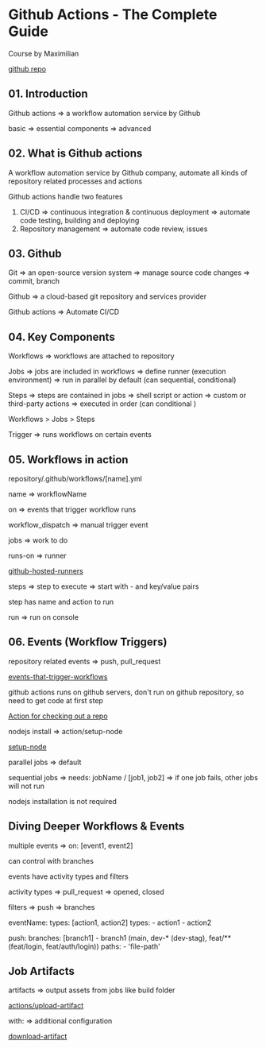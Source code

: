 # Github Actions - The Complete Guide

Course by Maximilian

[github repo](https://github.com/academind/github-actions-course-resources)

## 01. Introduction

Github actions => a workflow automation service by Github

basic => essential components => advanced

## 02. What is Github actions

A workflow automation service by Github company, automate all kinds of repository related processes and actions

Github actions handle two features

1. CI/CD => continuous integration & continuous deployment => automate code testing, building and deploying
2. Repository management => automate code review, issues

## 03. Github

Git => an open-source version system => manage source code changes => commit, branch

Github => a cloud-based git repository and services provider

Github actions => Automate CI/CD

## 04. Key Components

Workflows => workflows are attached to repository

Jobs => jobs are included in workflows => define runner (execution environment) => run in parallel by default (can sequential, conditional)

Steps => steps are contained in jobs => shell script or action => custom or third-party actions => executed in order (can conditional )

Workflows > Jobs > Steps

Trigger => runs workflows on certain events

## 05. Workflows in action

repository/.github/workflows/[name].yml

name => workflowName

on => events that trigger workflow runs

workflow_dispatch => manual trigger event

jobs => work to do

runs-on => runner

[github-hosted-runners](https://docs.github.com/en/actions/using-github-hosted-runners/about-github-hosted-runners/about-github-hosted-runners)

steps => step to execute => start with - and key/value pairs

step has name and action to run

run => run on console

## 06. Events (Workflow Triggers)

repository related events => push, pull_request

[events-that-trigger-workflows](https://docs.github.com/en/actions/using-workflows/events-that-trigger-workflows)

github actions runs on github servers, don't run on github repository, so need to get code at first step

[Action for checking out a repo](https://github.com/actions/checkout)

nodejs install => action/setup-node

[setup-node](https://github.com/actions/setup-node)

parallel jobs => default

sequential jobs => needs: jobName / [job1, job2] => if one job fails, other jobs will not run

nodejs installation is not required

## Diving Deeper Workflows & Events

multiple events => on: [event1, event2]

can control with branches

events have activity types and filters

activity types => pull_request => opened, closed

filters => push => branches

eventName:
    types: [action1, action2]
    types:
        - action1
        - action2

push:
    branches: [branch1]
        - branch1 (main, dev-* (dev-stag), feat/** (feat/login, feat/auth/login))
    paths:
        - 'file-path'

## Job Artifacts

artifacts => output assets from jobs like build folder

[actions/upload-artifact](https://github.com/actions/upload-artifact)

with: => additional configuration

[download-artifact](https://github.com/actions/download-artifact)
